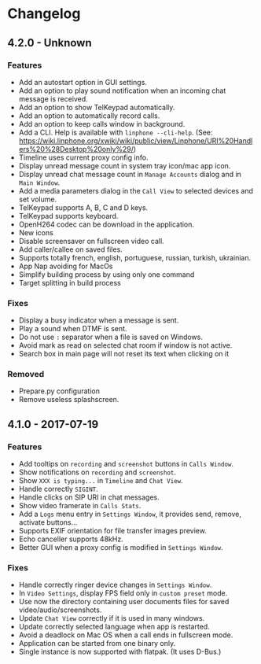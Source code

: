 # Changelog

## 4.2.0 - Unknown

### Features

- Add an autostart option in GUI settings.
- Add an option to play sound notification when an incoming chat message is received.
- Add an option to show TelKeypad automatically.
- Add an option to automatically record calls.
- Add an option to keep calls window in background.
- Add a CLI. Help is available with `linphone --cli-help`. (See: https://wiki.linphone.org/xwiki/wiki/public/view/Linphone/URI%20Handlers%20%28Desktop%20only%29/)
- Timeline uses current proxy config info.
- Display unread message count in system tray icon/mac app icon.
- Display unread chat message count in `Manage Accounts` dialog and in `Main Window`.
- Add a media parameters dialog in the `Call View` to selected devices and set volume.
- TelKeypad supports A, B, C and D keys.
- TelKeypad supports keyboard.
- OpenH264 codec can be download in the application.
- New icons
- Disable screensaver on fullscreen video call.
- Add caller/callee on saved files.
- Supports totally french, english, portuguese, russian, turkish, ukrainian.
- App Nap avoiding for MacOs
- Simplify building process by using only one command
- Target splitting in build process


### Fixes

- Display a busy indicator when a message is sent.
- Play a sound when DTMF is sent.
- Do not use `:` separator when a file is saved on Windows.
- Avoid mark as read on selected chat room if window is not active.
- Search box in main page will not reset its text when clicking on it

### Removed

- Prepare.py configuration
- Remove useless splashscreen.

## 4.1.0 - 2017-07-19

### Features

- Add tooltips on `recording` and `screenshot` buttons in `Calls Window`.
- Show notifications on `recording` and `screenshot`.
- Show `XXX is typing...` in `Timeline` and `Chat View`.
- Handle correctly `SIGINT`.
- Handle clicks on SIP URI in chat messages.
- Show video framerate in `Calls Stats`.
- Add a `Logs` menu entry in `Settings Window`, it provides send, remove, activate buttons...
- Supports EXIF orientation for file transfer images preview.
- Echo canceller supports 48kHz.
- Better GUI when a proxy config is modified in `Settings Window`.

### Fixes

- Handle correctly ringer device changes in `Settings Window`.
- In `Video Settings`, display FPS field only in `custom preset` mode.
- Use now the directory containing user documents files for saved video/audio/screenshots.
- Update `Chat View` correctly if it is used in many windows.
- Update correctly selected language when app is restarted.
- Avoid a deadlock on Mac OS when a call ends in fullscreen mode.
- Application can be started from one binary only.
- Single instance is now supported with flatpak. (It uses D-Bus.)
